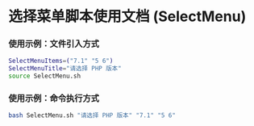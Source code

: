 选择菜单脚本使用文档 (SelectMenu)
======

### 使用示例：文件引入方式
```bash
SelectMenuItems=("7.1" "5 6")
SelectMenuTitle="请选择 PHP 版本"
source SelectMenu.sh
```

### 使用示例：命令执行方式
```bash
bash SelectMenu.sh "请选择 PHP 版本" "7.1" "5 6"
```
